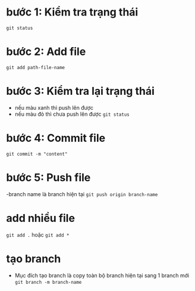 # bước 1: Kiểm tra trạng thái 
`git status `
# bước 2: Add file
`git add path-file-name`
# bước 3: Kiểm tra lại trạng thái
- nếu màu xanh thì push lên được
- nếu màu đỏ thì chưa push lên được
`git status`
# bước 4: Commit file
`git commit -m "content"`
# bước 5: Push file
-branch name là branch hiện tại
`git push origin branch-name`  



# add nhiều file
`git add .` hoặc `git add *`



# tạo branch
- Mục đích tạo branch là copy toàn bộ branch hiện tại sang 1 branch mới
`git branch -m branch-name`
